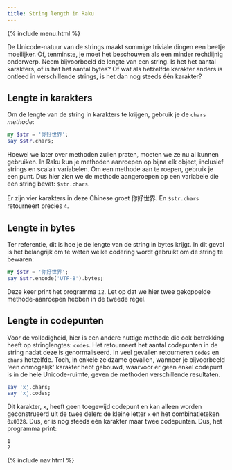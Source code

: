 ```yaml
---
title: String length in Raku
---
```


{% include menu.html %}

De Unicode-natuur van de strings maakt sommige triviale dingen een beetje moeilijker. Of, tenminste, je moet het beschouwen als een minder rechtlijnig onderwerp. Neem bijvoorbeeld de lengte van een string. Is het het aantal karakters, of is het het aantal bytes? Of wat als hetzelfde karakter anders is ontleed in verschillende strings, is het dan nog steeds één karakter?

## Lengte in karakters

Om de lengte van de string in karakters te krijgen, gebruik je de `chars` _methode_:

```raku
my $str = '你好世界';
say $str.chars;
```

Hoewel we later over methoden zullen praten, moeten we ze nu al kunnen gebruiken. In Raku kun je methoden aanroepen op bijna elk object, inclusief strings en scalair variabelen. Om een methode aan te roepen, gebruik je een punt. Dus hier zien we de methode aangeroepen op een variabele die een string bevat: `$str.chars`.

Er zijn vier karakters in deze Chinese groet 你好世界. En `$str.chars` retourneert precies `4`.

## Lengte in bytes

Ter referentie, dit is hoe je de lengte van de string in bytes krijgt. In dit geval is het belangrijk om te weten welke codering wordt gebruikt om de string te bewaren:

```raku
my $str = '你好世界';
say $str.encode('UTF-8').bytes;
```

Deze keer print het programma `12`. Let op dat we hier twee gekoppelde methode-aanroepen hebben in de tweede regel.

## Lengte in codepunten

Voor de volledigheid, hier is een andere nuttige methode die ook betrekking heeft op stringlengtes: `codes`. Het retourneert het aantal codepunten in de string nadat deze is genormaliseerd. In veel gevallen retourneren `codes` en `chars` hetzelfde. Toch, in enkele zeldzame gevallen, wanneer je bijvoorbeeld 'een onmogelijk' karakter hebt gebouwd, waarvoor er geen enkel codepunt is in de hele Unicode-ruimte, geven de methoden verschillende resultaten.

```raku
say 'x̨'.chars;
say 'x̨'.codes;
```

Dit karakter, `x̨`, heeft geen toegewijd codepunt en kan alleen worden geconstrueerd uit de twee delen: de kleine letter `x` en het combinatieteken `0x0328`. Dus, er is nog steeds één karakter maar twee codepunten. Dus, het programma print:

    1
    2

{% include nav.html %}
